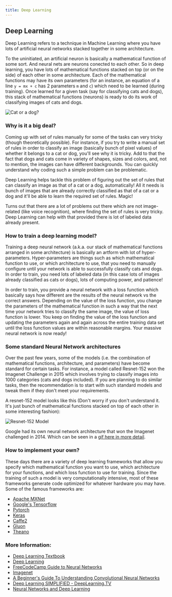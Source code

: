 ```yaml
---
title: Deep Learning
---
```

## Deep Learning
Deep Learning refers to a technique in Machine Learning where you have lots of artificial neural networks stacked together in some architecture.

To the uninitiated, an artificial neuron is basically a mathematical function of some sort. And neural nets are neurons conected to each other.  So in deep learning, you have lots of mathematical functions stacked on top (or on the side) of each other in some architecture. Each of the mathematical functions may have its own parameters (for an instance, an equation of a line `y = mx + c` has 2 parameters `m` and `c`) which need to be learned (during training). Once learned for a given task (say for classifying cats and dogs), this stack of mathematical functions (neurons) is ready to do its work of classifying images of cats and dogs.

![Cat or a dog?](https://image.slidesharecdn.com/deeplearningfromanoviceperspective-150811155203-lva1-app6891/95/deep-learning-from-a-novice-perspective-3-638.jpg?cb=1439308391)

### Why is it a big deal?
Coming up with set of rules manually for some of the tasks can very tricky (though theoretically possible). For instance, if you try to write a manual set of rules in order to classify an image (basically bunch of pixel values) of whether it belongs to a cat or dog, you'll see why it is tricky. Add to that the fact that dogs and cats come in variety of shapes, sizes and colors, and, not to mention, the images can have different backgrounds. You can quickly understand why coding such a simple problem can be problematic.

Deep Learning helps tackle this problem of figuring out the set of rules that can classify an image as that of a cat or a dog, automatically! All it needs is bunch of images that are already correctly classified as that of a cat or a dog and it'll be able to learn the required set of rules. Magic!

Turns out that there are a lot of problems out there which are not image-related (like voice recognition), where finding the set of rules is very tricky. Deep Learning can help with that provided there is lot of labeled data already present.

### How to train a deep learning model?
Training a deep neural network (a.k.a. our stack of mathematical functions arranged in some architecture) is basically an artform with lot of hyper-parameters. Hyper-parameters are things such as which mathematical function to use, or which architecture to use, that you need to manually configure until your network is able to successfully classify cats and dogs. In order to train, you need lots of labeled data (in this case lots of images already classified as cats or dogs), lots of computing power, and patience!

In order to train, you provide a neural network with a loss function which basically says how different are the results of the neural network vs the correct answers. Depending on the value of the loss function, you change the parameters of the mathematical function in such a way that the next time your network tries to classify the same image, the value of loss function is lower. You keep on finding the value of the loss function and updating the parameters again and again across the entire training data set until the loss function values are within reasonable margins. Your massive neural network is now ready!

### Some standard Neural Network architectures
Over the past few years, some of the models (i.e. the combination of mathematical functions, architecture, and parameters) have become standard for certain tasks. For instance, a model called Resnet-152 won the Imagenet Challenge in 2015 which involves trying to classify images into 1000 categories (cats and dogs included). If you are planning to do similar tasks, then the recommendation is to start with such standard models and tweak them if they don't meet your requirements.

A resnet-152 model looks like this (Don't worry if you don't understand it. It's just bunch of mathematical functions stacked on top of each other in some interesting fashion):

![Resnet-152 Model](https://adeshpande3.github.io/assets/ResNet.gif)


Google had its own neural network architecture that won the Imagenet challenged in 2014. Which can be seen in a <a href="https://adeshpande3.github.io/assets/GoogleNet.gif">gif here in more detail</a>.


### How to implement your own?
These days there are a variety of deep learning frameworks that allow you specify which mathematical function you want to use, which architecture for your functions, and which loss function to use for training. Since the training of such a model is very computationally intensive, most of these frameworks generate code optimized for whatever hardware you may have. Some of the famous frameworks are:

* <a href="https://mxnet.incubator.apache.org/">Apache MXNet</a>
* <a href="https://www.tensorflow.org/">Google's Tensorflow</a>
* <a href="http://pytorch.org//">Pytorch</a>
* <a href="https://keras.io/">Keras</a>
* <a href="https://caffe2.ai/">Caffe2</a>
* <a href="https://github.com/gluon-api/gluon-api/">Gluon</a>
* <a href="http://deeplearning.net/software/theano/">Theano</a>

### More Information:
* <a href="http://www.deeplearningbook.org">Deep Learning Textbook</a> 
* <a href="https://en.wikipedia.org/wiki/Deep_learning">Deep Learning</a>
* <a href="https://github.com/freeCodeCamp/guides/blob/master/src/pages/machine-learning/neural-networks/index.md">FreeCodeCamp Guide to Neural Networks</a>
* <a href="http://image-net.org/">Imagenet</a>
* <a href="https://adeshpande3.github.io/adeshpande3.github.io/A-Beginner's-Guide-To-Understanding-Convolutional-Neural-Networks/">A Beginner's Guide To Understanding Convolutional Neural Networks</a>
* <a href="https://www.youtube.com/playlist?list=PLjJh1vlSEYgvGod9wWiydumYl8hOXixNu">Deep Learning SIMPLIFIED - DeepLearning.TV</a>
* <a href="http://neuralnetworksanddeeplearning.com"> Neural Networks and Deep Learning</a>
